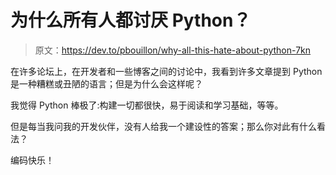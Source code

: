 # 为什么所有人都讨厌 Python？

> 原文：<https://dev.to/pbouillon/why-all-this-hate-about-python-7kn>

在许多论坛上，在开发者和一些博客之间的讨论中，我看到许多文章提到 Python 是一种糟糕或丑陋的语言；但是为什么会这样呢？

我觉得 Python 棒极了:构建一切都很快，易于阅读和学习基础，等等。

但是每当我问我的开发伙伴，没有人给我一个建设性的答案；那么你对此有什么看法？

编码快乐！